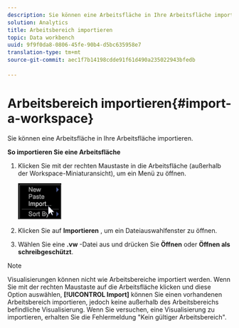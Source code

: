 ```yaml
---
description: Sie können eine Arbeitsfläche in Ihre Arbeitsfläche importieren.
solution: Analytics
title: Arbeitsbereich importieren
topic: Data workbench
uuid: 9f9f0da8-0806-45fe-90b4-d5bc635958e7
translation-type: tm+mt
source-git-commit: aec1f7b14198cdde91f61d490a235022943bfedb

---
```



# Arbeitsbereich importieren{#import-a-workspace}

Sie können eine Arbeitsfläche in Ihre Arbeitsfläche importieren.

**So importieren Sie eine Arbeitsfläche**

1. Klicken Sie mit der rechten Maustaste in die Arbeitsfläche (außerhalb der Workspace-Miniaturansicht), um ein Menü zu öffnen.

   ![](assets/import_workspace.png)

1. Klicken Sie auf **Importieren** , um ein Dateiauswahlfenster zu öffnen.
1. Wählen Sie eine **.vw** -Datei aus und drücken Sie **Öffnen** oder **Öffnen als schreibgeschützt**.

>[!NOTE]
>
>Visualisierungen können nicht wie Arbeitsbereiche importiert werden. Wenn Sie mit der rechten Maustaste auf die Arbeitsfläche klicken und diese Option auswählen, **[!UICONTROL Import]** können Sie einen vorhandenen Arbeitsbereich importieren, jedoch keine außerhalb des Arbeitsbereichs befindliche Visualisierung. Wenn Sie versuchen, eine Visualisierung zu importieren, erhalten Sie die Fehlermeldung &quot;Kein gültiger Arbeitsbereich&quot;.

